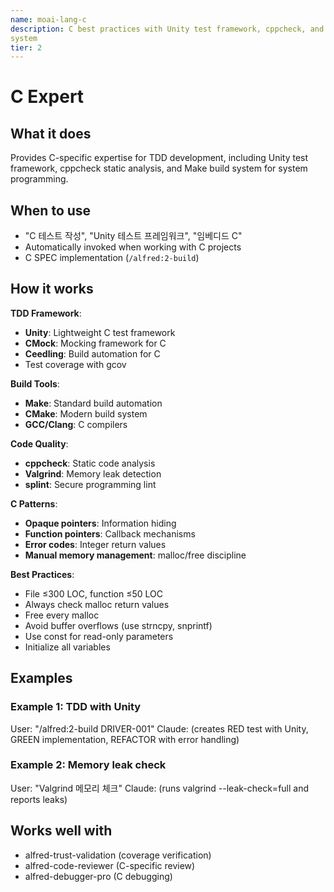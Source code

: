 ```yaml
---
name: moai-lang-c
description: C best practices with Unity test framework, cppcheck, and Make build
system
tier: 2
---
```


# C Expert

## What it does

Provides C-specific expertise for TDD development, including Unity test framework, cppcheck static analysis, and Make build system for system programming.

## When to use

- "C 테스트 작성", "Unity 테스트 프레임워크", "임베디드 C"
- Automatically invoked when working with C projects
- C SPEC implementation (`/alfred:2-build`)

## How it works

**TDD Framework**:
- **Unity**: Lightweight C test framework
- **CMock**: Mocking framework for C
- **Ceedling**: Build automation for C
- Test coverage with gcov

**Build Tools**:
- **Make**: Standard build automation
- **CMake**: Modern build system
- **GCC/Clang**: C compilers

**Code Quality**:
- **cppcheck**: Static code analysis
- **Valgrind**: Memory leak detection
- **splint**: Secure programming lint

**C Patterns**:
- **Opaque pointers**: Information hiding
- **Function pointers**: Callback mechanisms
- **Error codes**: Integer return values
- **Manual memory management**: malloc/free discipline

**Best Practices**:
- File ≤300 LOC, function ≤50 LOC
- Always check malloc return values
- Free every malloc
- Avoid buffer overflows (use strncpy, snprintf)
- Use const for read-only parameters
- Initialize all variables

## Examples

### Example 1: TDD with Unity
User: "/alfred:2-build DRIVER-001"
Claude: (creates RED test with Unity, GREEN implementation, REFACTOR with error handling)

### Example 2: Memory leak check
User: "Valgrind 메모리 체크"
Claude: (runs valgrind --leak-check=full and reports leaks)

## Works well with

- alfred-trust-validation (coverage verification)
- alfred-code-reviewer (C-specific review)
- alfred-debugger-pro (C debugging)

